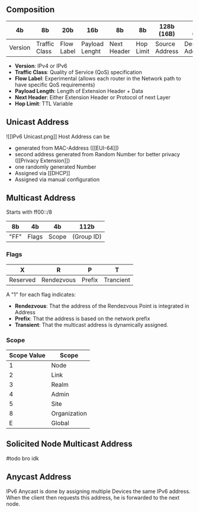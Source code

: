 ## Composition

| 4b | 8b | 20b | 16b | 8b | 8b | 128b (16B) | 128b (16B) |
| ---- | ---- | ---- | ---- | ---- | ---- | ---- | ---- |
| Version | Traffic Class | Flow Label | Payload Lenght | Next Header | Hop Limit | Source Address | Destination Address |

- **Version**: IPv4 or IPv6
- **Traffic Class**: Quality of Service (QoS) specification
- **Flow Label**: Experimental (allows each router in the Network path to have specific QoS requirements)
- **Payload Length**: Length of Extension Header + Data
- **Next Header**: Either Extension Header or Protocol of next Layer
- **Hop Limit**: TTL Variable

## Unicast Address
![[IPv6 Unicast.png]]
Host Address can be
- generated from MAC-Address ([[EUI-64]])
- second address generated from Random Number for better privacy ([[Privacy Extension]])
- one randomly generated Number
- Assigned via [[DHCP]]
- Assigned via manual configuration

## Multicast Address
Starts with ff00::/8

| 8b | 4b | 4b | 112b |
| ---- | ---- | ---- | ---- |
| "FF" | Flags | Scope | (Group ID) |

### Flags

| X | R | P | T |
| ---- | ---- | ---- | ---- |
| Reserved | Rendezvous | Prefix | Trancient |

A "1" for each flag indicates:
- **Rendezvous**: That the address of the Rendezvous Point is integrated in Address
- **Prefix**: That the address is based on the network prefix
- **Transient**: That the multicast address is dynamically assigned.

### Scope

| Scope Value | Scope |
| ----------- | ----- |
| 1            | Node      |
| 2            | Link      |
| 3            | Realm      |
| 4            | Admin      |
| 5            | Site      |
| 8            | Organization      |
| E            | Global      |

## Solicited Node Multicast Address
#todo bro idk

## Anycast Address
IPv6 Anycast is done by assigning multiple Devices the same IPv6 address. When the client then requests this address, he is forwarded to the next node.
